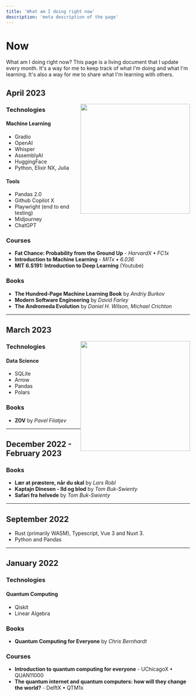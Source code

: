 ```yaml
---
title: 'What am I doing right now'
description: 'meta description of the page'
---
```


# Now

What am I doing right now? This page is a living document that I update every month. It's a way for me to keep track of what I'm doing and what I'm learning. It's also a way for me to share what I'm learning with others.
<!-- Content of the page -->
## April 2023

<img src="img/60ies_futuristic_pc.png" width="300" style="float: right;">

### Technologies


#### Machine Learning

- Gradio
- OpenAI
- Whisper
- AssemblyAI
- HuggingFace
- Python, Elixir NX, Julia



#### Tools

- Pandas 2.0
- Github Copilot X
- Playwright (end to end testing)
- Midjourney
- ChatGPT
### Courses

- __Fat Chance: Probability from the Ground Up__ - _HarvardX • FC1x_
- __Introduction to Machine Learning__ - _MITx • 6.036_
- __MIT 6.S191: Introduction to Deep Learning__ (Youtube)

### Books

- __The Hundred-Page Machine Learning Book__ by _Andriy Burkov_
- __Modern Software Engineering__ by _David Farley_
- __The Andromeda Evolution__ by _Daniel H. Wilson, Michael Crichton_

---

## March 2023

<img src="img/60ies_dirty_old_pc.png" width="300" style="float: right;">

### Technologies

#### Data Science

- SQLite
- Arrow
- Pandas
- Polars

### Books

- __ZOV__ by _Pavel Filatjev_

---

## December 2022 - February 2023

### Books

- __Lær at præstere, når du skal__ by _Lars Robl_
- __Kaptajn Dinesen - Ild og blod__ by _Tom Buk-Swienty_
- __Safari fra helvede__ by _Tom Buk-Swienty_

---
## September 2022

- Rust (primarily WASM), Typescript, Vue 3 and Nuxt 3.
- Python and Pandas

---
## January 2022

### Technologies
#### Quantum Computing

- Qiskit
- Linear Algebra
### Books

- __Quantum Computing for Everyone__ by _Chris Bernhardt_


### Courses

- __Introduction to quantum computing for everyone__ - UChicagoX • QUAN11000
- __The quantum internet and quantum computers: how will they change the world?__ - DelftX • QTM1x
